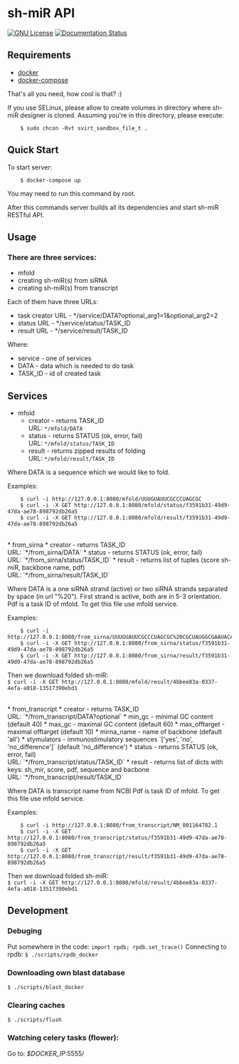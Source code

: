 # sh-miR API #
[![GNU License](http://img.shields.io/badge/license-GNU-blue.svg)](http://www.gnu.org/licenses/gpl.html)
[![Documentation Status](https://readthedocs.org/projects/shmir-api/badge/?version=latest)](https://readthedocs.org/projects/shmir-api/?badge=latest)

## Requirements ##

* [docker](https://www.docker.com)
* [docker-compose](https://docs.docker.com/compose/)

That's all you need, how cool is that? :)

If you use SELinux, please allow to create volumes in directory where sh-miR
designer is cloned. Assuming you're in this directory, please execute:

```
    $ sudo chcon -Rvt svirt_sandbox_file_t .
```

## Quick Start ##

To start server:
```
    $ docker-compose up
```
You may need to run this command by root.

After this commands server builds all its dependencies and start sh-miR RESTful API.


## Usage ##

### There are three services: ###
* mfold
* creating sh-miR(s) from siRNA
* creating sh-miR(s) from transcript


Each of them have three URLs:
* task creator URL - */service/DATA?optional_arg1=1&optional_arg2=2
* status URL - */service/status/TASK_ID
* result URL - */service/result/TASK_ID


Where:
* service - one of services
* DATA - data which is needed to do task
* TASK_ID - id of created task


## Services ##
* mfold
    * creator - returns TASK_ID <br> URL: `*/mfold/DATA`
    * status - returns STATUS (ok, error, fail) <br> URL: `*/mfold/status/TASK_ID`
    * result - returns zipped results of folding <br> URL: `*/mfold/result/TASK_ID`

Where DATA is a sequence which we would like to fold.

Examples:
```
    $ curl -i http://127.0.0.1:8080/mfold/UUUGUAUUCGCCCUAGCGC
    $ curl -i -X GET http://127.0.0.1:8080/mfold/status/f3591b31-49d9-47da-ae78-898792db26a5
    $ curl -i -X GET http://127.0.0.1:8080/mfold/result/f3591b31-49d9-47da-ae78-898792db26a5
```
<br>
* from_sirna
    * creator - returns TASK_ID <br> URL: `*/from_sirna/DATA`
    * status - returns STATUS (ok, error, fail) <br> URL: `*/from_sirna/status/TASK_ID`
    * result - returns list of tuples (score sh-miR, backbone name, pdf) <br> URL: `*/from_sirna/result/TASK_ID`

Where DATA is a one siRNA strand (active) or two siRNA strands separated by space (in url "%20"). First strand is active, both are in 5-3 orientation.
Pdf is a task ID of mfold. To get this file use mfold service.

Examples:
```
    $ curl -i http://127.0.0.1:8080/from_sirna/UUUGUAUUCGCCCUAGCGC%20CGCUAUGGCGAAUACAAACA
    $ curl -i -X GET http://127.0.0.1:8080/from_sirna/status/f3591b31-49d9-47da-ae78-898792db26a5
    $ curl -i -X GET http://127.0.0.1:8080/from_sirna/result/f3591b31-49d9-47da-ae78-898792db26a5
```
Then we download folded sh-miR: <br>
`$ curl -i -X GET http://127.0.0.1:8080/mfold/result/4bbee83a-0337-4efa-a018-13517390ebd1`

<br>
* from_transcript
    * creator - returns TASK_ID <br> URL: `*/from_transcript/DATA?optional`
        * min_gc - minimal GC content (default 40)
        * max_gc - maximal GC content (default 60)
        * max_offtarget - maximal offtarget (default 10)
        * mirna_name - name of backbone (default 'all')
        * stymulators - immunostimulatory sequences `['yes', 'no', 'no_difference']` (default 'no_difference')
    * status - returns STATUS (ok, error, fail) <br> URL: `*/from_transcript/status/TASK_ID`
    * result - returns list of dicts with keys: sh_mir, score, pdf, sequence and bacbone <br> URL: `*/from_transcript/result/TASK_ID`

Where DATA is transcript name from NCBI
Pdf is task ID of mfold. To get this file use mfold service.

Examples:
```
    $ curl -i http://127.0.0.1:8080/from_transcript/NM_001164782.1
    $ curl -i -X GET http://127.0.0.1:8080/from_transcript/status/f3591b31-49d9-47da-ae78-898792db26a5
    $ curl -i -X GET http://127.0.0.1:8080/from_transcript/result/f3591b31-49d9-47da-ae78-898792db26a5
```
Then we download folded sh-miR:<br>
    `$ curl -i -X GET http://127.0.0.1:8080/mfold/result/4bbee83a-0337-4efa-a018-13517390ebd1`


## Development ##

### Debuging
Put somewhere in the code:
`import rpdb; rpdb.set_trace()`
Connecting to rpdb:
`$ ./scripts/rpdb_docker`

### Downloading own blast database
`$ ./scripts/blast_docker`

### Clearing caches
`$ ./scripts/flush`

### Watching celery tasks (flower):
Go to: <i>$DOCKER_IP</i>:5555/
